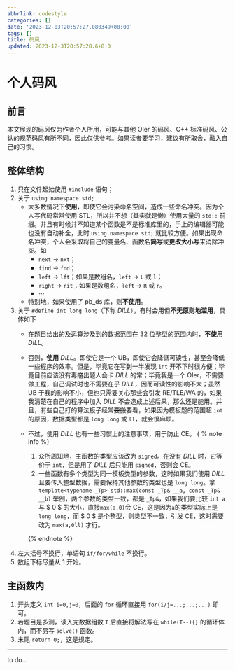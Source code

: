 ```yaml
---
abbrlink: codestyle
categories: []
date: '2023-12-03T20:57:27.080349+08:00'
tags: []
title: 码风
updated: 2023-12-3T20:57:28.6+8:0
---
```

# 个人码风

## 前言

本文展现的码风仅为作者个人所用，可能与其他 OIer 的码风、C++ 标准码风、公认的规范码风有所不同，因此仅供参考。如果读者要学习，建议有所取舍，融入自己的习惯。

## 整体结构

1. 只在文件起始使用 `#include` 语句；
2. 关于 `using namespace std;`
   - 大多数情况下**使用**，即使它会污染命名空间，造成一些命名冲突。因为个人写代码常常使用 STL，所以并不想（~~其实就是懒~~）使用大量的 `std::` 前缀。并且有时候并不知道某个函数是不是标准库里的，手上的编辑器可能也没有自动补全，此时 `using namespace std;` 就比较方便。如果出现命名冲突，个人会采取将自己的变量名、函数名**简写**或**更改大小写**来消除冲突。如
     - `next` $\to$ `nxt`；
     - `find` $\to$ `fnd`；
     - `left` $\to$ `lft`；如果是数组名，`left` $\to$ `L` 或 `l`；
     - `right` $\to$ `rit`；如果是数组名，`left` $\to$ `R` 或 `r`。
     - $\dotsm$
   - 特别地，如果使用了 pb_ds 库，则**不使用**。
3. 关于 `#define int long long`（下称 _DILL_），有时会用但**不无原则地滥用**，具体如下
   - 在题目给出的及运算涉及到的数据范围在 $32$ 位整型的范围内时，**不使用** _DILL_。
   - 否则，**使用** _DILL_。即使它是一个 UB，即使它会降低可读性，甚至会降低一些程序的效率。但是，毕竟它在写到一半发现 `int` 开不下时很方便；毕竟目前应该没有毒瘤出题人会卡 _DILL_ 的常；毕竟我是一个 OIer，不需要做工程，自己调试时也不需要在乎 _DILL_，因而可读性的影响不大；虽然 UB 于我的影响不小，但也只需要关心那些会引发 RE/TLE/WA 的，如果我清楚在自己的程序中加入 _DILL_ 不会造成上述后果，那么还是能用。并且，有些自己打的算法板子经常~~要搬~~要看，如果因为模板题的范围超 `int` 的原因，数据类型都是 `long long` 或 `ll`，就会很麻烦。
   - 不过，使用 _DILL_ 也有一些习惯上的注意事项，用于防止 CE。
     { % note info %}

     1. 众所周知地，主函数的类型应该改为 `signed`。在没有 _DILL_ 时，它等价于 `int`，但是用了 _DILL_ 后只能用 `signed`，否则会 CE。
     2. 一些函数有多个类型为同一模板类型的参数，这时如果我们使用 _DILL_ 且要传入整型数据，需要保持其他参数的类型也是 `long long`。拿 `template<typename _Tp> std::max(const _Tp& __a, const _Tp& __b)` 举例，两个参数的类型一致，都是 `_Tp&`，如果我们要比较 `int a` 与 $ 0 $ 的大小，直接`max(a,0)`会 CE，这是因为`a`的类型实际上是`long long`，而 $ 0 $ 是个整型，则类型不一致，引发 CE，这时需要改为 `max(a,0ll)` 才行。

     {% endnote %}
4. 左大括号不换行，单语句 `if/for/while` 不换行。
5. 数组下标尽量从 $1$ 开始。

## 主函数内

1. 开头定义 `int i=0,j=0`，后面的 `for` 循环直接用 `for(i/j=...;...;...)` 即可。
2. 若题目是多测，读入完数据组数 `T` 后直接将解法写在 `while(T--){}` 的循环体内，而不另写 `solve()` 函数。
3. 末尾 `return 0;`，这是规定。

---

to do...
